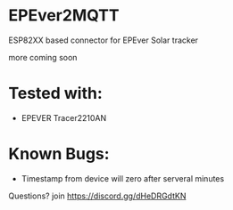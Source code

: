 # EPEver2MQTT
ESP82XX based connector for EPEver Solar tracker


more coming soon

# Tested with:
- EPEVER Tracer2210AN

# Known Bugs:
- Timestamp from device will zero after serveral minutes

Questions? join https://discord.gg/dHeDRGdtKN
